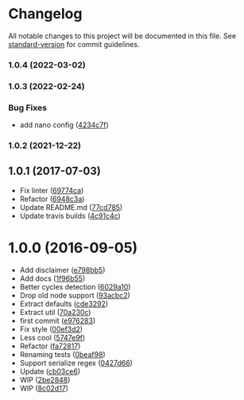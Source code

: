 # Changelog

All notable changes to this project will be documented in this file. See [standard-version](https://github.com/conventional-changelog/standard-version) for commit guidelines.

### 1.0.4 (2022-03-02)

### 1.0.3 (2022-02-24)


### Bug Fixes

* add nano config ([4234c7f](https://github.com/kikobeats/json-stringify-deterministic/commit/4234c7f5c4072f17d47ceb15ad53fa7e6c4848a1))

### 1.0.2 (2021-12-22)

<a name="1.0.1"></a>
## 1.0.1 (2017-07-03)

* Fix linter ([69774ca](https://github.com/kikobeats/json-stringify-deterministic/commit/69774ca))
* Refactor ([6948c3a](https://github.com/kikobeats/json-stringify-deterministic/commit/6948c3a))
* Update README.md ([77cd785](https://github.com/kikobeats/json-stringify-deterministic/commit/77cd785))
* Update travis builds ([4c91c4c](https://github.com/kikobeats/json-stringify-deterministic/commit/4c91c4c))



<a name="1.0.0"></a>
# 1.0.0 (2016-09-05)

* Add disclaimer ([e798bb5](https://github.com/kikobeats/json-stringify-deterministic/commit/e798bb5))
* Add docs ([1f96b55](https://github.com/kikobeats/json-stringify-deterministic/commit/1f96b55))
* Better cycles detection ([6029a10](https://github.com/kikobeats/json-stringify-deterministic/commit/6029a10))
* Drop old node support ([93acbc2](https://github.com/kikobeats/json-stringify-deterministic/commit/93acbc2))
* Extract defaults ([cde3292](https://github.com/kikobeats/json-stringify-deterministic/commit/cde3292))
* Extract util ([70a230c](https://github.com/kikobeats/json-stringify-deterministic/commit/70a230c))
* first commit ([e976283](https://github.com/kikobeats/json-stringify-deterministic/commit/e976283))
* Fix style ([00ef3d2](https://github.com/kikobeats/json-stringify-deterministic/commit/00ef3d2))
* Less cool ([5747e9f](https://github.com/kikobeats/json-stringify-deterministic/commit/5747e9f))
* Refactor ([fa72817](https://github.com/kikobeats/json-stringify-deterministic/commit/fa72817))
* Renaming tests ([0beaf98](https://github.com/kikobeats/json-stringify-deterministic/commit/0beaf98))
* Support serialize regex ([0427d66](https://github.com/kikobeats/json-stringify-deterministic/commit/0427d66))
* Update ([cb03ce6](https://github.com/kikobeats/json-stringify-deterministic/commit/cb03ce6))
* WIP ([2be2848](https://github.com/kikobeats/json-stringify-deterministic/commit/2be2848))
* WIP ([8c02d17](https://github.com/kikobeats/json-stringify-deterministic/commit/8c02d17))
